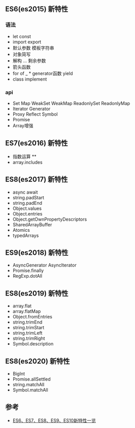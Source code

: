 ## ES6(es2015) 新特性
### 语法
- let const
- import export
- 默认参数 模板字符串
- 对象简写
- 解构 ... 剩余参数
- 箭头函数
- for of
_ * generator函数 yield
- class implement


### api
- Set Map WeakSet WeakMap ReadonlySet ReadonlyMap
- Iterator Generator
- Proxy Reflect Symbol
- Promise
- Array增强

## ES7(es2016) 新特性
- 指数运算 **
- array.includes

## ES8(es2017) 新特性
- async await
- string.padStart
- string.padEnd
- Object.values
- Object.entries
- Object.getOwnPropertyDescriptors
- SharedArrayBuffer
- Atomics
- typedArrays

## ES9(es2018) 新特性
- AsyncGenerator AsyncIterator
- Promise.finally
- RegExp.dotAll


## ES8(es2019) 新特性
- array.flat
- array.flatMap
- Object.fromEntries
- string.trimEnd
- string.trimStart
- string.trimLeft
- string.trimRight
- Symbol.description

## ES8(es2020) 新特性
- BigInt
- Promise.allSettled
- string.matchAll
- Symbol.matchAll

## 参考
- [ES6、ES7、ES8、ES9、ES10新特性一览](https://juejin.cn/post/6844903811622912014#heading-30)
